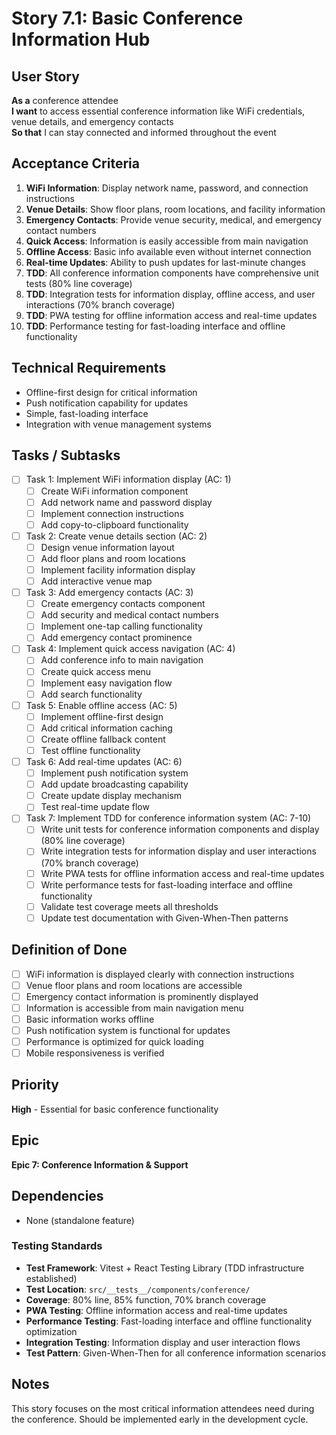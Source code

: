 # Story 7.1: Basic Conference Information Hub

## User Story
**As a** conference attendee  
**I want** to access essential conference information like WiFi credentials, venue details, and emergency contacts  
**So that** I can stay connected and informed throughout the event

## Acceptance Criteria
1. **WiFi Information**: Display network name, password, and connection instructions
2. **Venue Details**: Show floor plans, room locations, and facility information
3. **Emergency Contacts**: Provide venue security, medical, and emergency contact numbers
4. **Quick Access**: Information is easily accessible from main navigation
5. **Offline Access**: Basic info available even without internet connection
6. **Real-time Updates**: Ability to push updates for last-minute changes
7. **TDD**: All conference information components have comprehensive unit tests (80% line coverage)
8. **TDD**: Integration tests for information display, offline access, and user interactions (70% branch coverage)
9. **TDD**: PWA testing for offline information access and real-time updates
10. **TDD**: Performance testing for fast-loading interface and offline functionality

## Technical Requirements
- Offline-first design for critical information
- Push notification capability for updates
- Simple, fast-loading interface
- Integration with venue management systems

## Tasks / Subtasks
- [ ] Task 1: Implement WiFi information display (AC: 1)
  - [ ] Create WiFi information component
  - [ ] Add network name and password display
  - [ ] Implement connection instructions
  - [ ] Add copy-to-clipboard functionality
- [ ] Task 2: Create venue details section (AC: 2)
  - [ ] Design venue information layout
  - [ ] Add floor plans and room locations
  - [ ] Implement facility information display
  - [ ] Add interactive venue map
- [ ] Task 3: Add emergency contacts (AC: 3)
  - [ ] Create emergency contacts component
  - [ ] Add security and medical contact numbers
  - [ ] Implement one-tap calling functionality
  - [ ] Add emergency contact prominence
- [ ] Task 4: Implement quick access navigation (AC: 4)
  - [ ] Add conference info to main navigation
  - [ ] Create quick access menu
  - [ ] Implement easy navigation flow
  - [ ] Add search functionality
- [ ] Task 5: Enable offline access (AC: 5)
  - [ ] Implement offline-first design
  - [ ] Add critical information caching
  - [ ] Create offline fallback content
  - [ ] Test offline functionality
- [ ] Task 6: Add real-time updates (AC: 6)
  - [ ] Implement push notification system
  - [ ] Add update broadcasting capability
  - [ ] Create update display mechanism
  - [ ] Test real-time update flow
- [ ] Task 7: Implement TDD for conference information system (AC: 7-10)
  - [ ] Write unit tests for conference information components and display (80% line coverage)
  - [ ] Write integration tests for information display and user interactions (70% branch coverage)
  - [ ] Write PWA tests for offline information access and real-time updates
  - [ ] Write performance tests for fast-loading interface and offline functionality
  - [ ] Validate test coverage meets all thresholds
  - [ ] Update test documentation with Given-When-Then patterns

## Definition of Done
- [ ] WiFi information is displayed clearly with connection instructions
- [ ] Venue floor plans and room locations are accessible
- [ ] Emergency contact information is prominently displayed
- [ ] Information is accessible from main navigation menu
- [ ] Basic information works offline
- [ ] Push notification system is functional for updates
- [ ] Performance is optimized for quick loading
- [ ] Mobile responsiveness is verified

## Priority
**High** - Essential for basic conference functionality

## Epic
**Epic 7: Conference Information & Support**

## Dependencies
- None (standalone feature)

### Testing Standards
- **Test Framework**: Vitest + React Testing Library (TDD infrastructure established)
- **Test Location**: `src/__tests__/components/conference/`
- **Coverage**: 80% line, 85% function, 70% branch coverage
- **PWA Testing**: Offline information access and real-time updates
- **Performance Testing**: Fast-loading interface and offline functionality optimization
- **Integration Testing**: Information display and user interaction flows
- **Test Pattern**: Given-When-Then for all conference information scenarios

## Notes
This story focuses on the most critical information attendees need during the conference. Should be implemented early in the development cycle.
